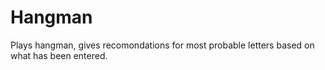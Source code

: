 # Hangman

Plays hangman, gives recomondations for most probable letters based on what has been entered.
